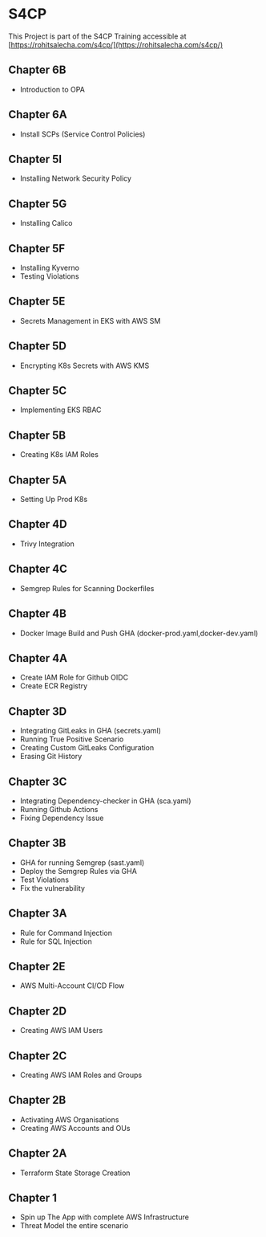 # S4CP 

This Project is part of the S4CP Training accessible at [https://rohitsalecha.com/s4cp/](https://rohitsalecha.com/s4cp/)

## Chapter 6B

- Introduction to OPA

## Chapter 6A

- Install SCPs (Service Control Policies)

## Chapter 5I

- Installing Network Security Policy

## Chapter 5G

- Installing Calico

## Chapter 5F

- Installing Kyverno
- Testing Violations

## Chapter 5E

- Secrets Management in EKS with AWS SM

## Chapter 5D

- Encrypting K8s Secrets with AWS KMS

## Chapter 5C

- Implementing EKS RBAC

## Chapter 5B

- Creating K8s IAM Roles

## Chapter 5A

- Setting Up Prod K8s

## Chapter 4D

- Trivy Integration

## Chapter 4C

- Semgrep Rules for Scanning Dockerfiles

## Chapter 4B

- Docker Image Build and Push GHA (docker-prod.yaml,docker-dev.yaml)

## Chapter 4A

- Create IAM Role for Github OIDC
- Create ECR Registry

## Chapter 3D

- Integrating GitLeaks in GHA (secrets.yaml) 
- Running True Positive Scenario
- Creating Custom GitLeaks Configuration
- Erasing Git History

## Chapter 3C

- Integrating Dependency-checker in GHA (sca.yaml)
- Running Github Actions
- Fixing Dependency Issue

## Chapter 3B

- GHA for running Semgrep (sast.yaml)
- Deploy the Semgrep Rules via GHA
- Test Violations
- Fix the vulnerability

## Chapter 3A

- Rule for Command Injection
- Rule for SQL Injection

## Chapter 2E

- AWS Multi-Account CI/CD Flow

## Chapter 2D

- Creating AWS IAM Users

## Chapter 2C

- Creating AWS IAM Roles and Groups

## Chapter 2B

- Activating AWS Organisations
- Creating AWS Accounts and OUs

## Chapter 2A

- Terraform State Storage Creation

## Chapter 1

- Spin up The App with complete AWS Infrastructure
- Threat Model the entire scenario